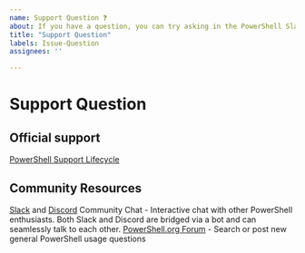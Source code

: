 ```yaml
---
name: Support Question ❓
about: If you have a question, you can try asking in the PowerShell Slack channel first. If you need official support, refer to the [PowerShell Support Lifecycle](https://aka.ms/pslifecycle)
title: "Support Question"
labels: Issue-Question
assignees: ''

---
```


# Support Question

## Official support

[PowerShell Support Lifecycle](https://aka.ms/pslifecycle)

## Community Resources

[Slack](https://j.mp/psslack) and [Discord](https://j.mp/psdiscord) Community Chat - Interactive chat with other PowerShell enthusiasts. Both Slack and Discord are bridged via a bot and can seamlessly talk to each other.
[PowerShell.org Forum](https://powershell.org/forums/) - Search or post new general PowerShell usage questions
